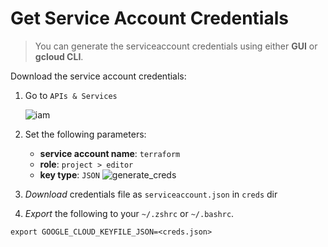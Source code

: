 
# Get Service Account Credentials

> You can generate the serviceaccount credentials using either **GUI** or **gcloud CLI**.


Download the service account credentials:

1. Go to `APIs & Services`

   ![iam](https://i.imgur.com/V4tnrfn.png)

2. Set the following parameters:
    * __service account name__: `terraform`
    * __role__: `project > editor`
    * __key type__: `JSON`
    ![generate_creds](https://i.imgur.com/NPhMmNS.png)


3. _Download_ credentials file as `serviceaccount.json` in `creds` dir
4.  _Export_ the following to your `~/.zshrc` or `~/.bashrc`.

   ```
   export GOOGLE_CLOUD_KEYFILE_JSON=<creds.json>
   ```
